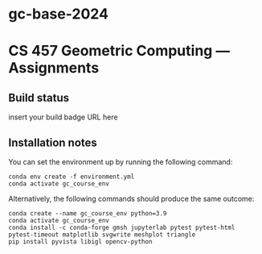 # gc-base-2024

CS 457 Geometric Computing — Assignments
======================================

## Build status
insert your build badge URL here

## Installation notes 

You can set the environment up by running the following command:

```
conda env create -f environment.yml
conda activate gc_course_env
```

Alternatively, the following commands should produce the same outcome:

```
conda create --name gc_course_env python=3.9
conda activate gc_course_env
conda install -c conda-forge gmsh jupyterlab pytest pytest-html pytest-timeout matplotlib svgwrite meshplot triangle
pip install pyvista libigl opencv-python
```
